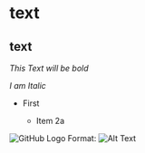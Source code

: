 # text

## text

_This Text will be bold_

*I am Italic*

* First 

    * Item 2a

![GitHub Logo](/images/logo.png)
Format: ![Alt Text](url)
